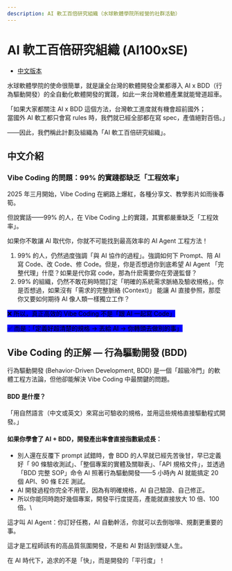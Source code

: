 ```yaml
---
description: AI 軟工百倍研究組織（水球軟體學院所經營的社群活動）
---
```


# AI 軟工百倍研究組織 (AI100xSE)

* [中文版本](./#中文版本)

水球軟體學院的使命很簡單，就是讓全台灣的軟體開發企業都導入 AI x BDD（行為驅動開發）的全自動化軟體開發的實踐，如此一來台灣軟體產業就能彎道超車。

「如果大家都關注 AI x BDD 這個方法，台灣軟工進度就有機會超前國外；\
當國外 AI 軟工都只會寫 rules 時，我們就已經全部都在寫 spec，產值絕對百倍。」

——因此，我們稱此計劃及組織為「AI 軟工百倍研究組織」。

## 中文介紹

### Vibe Coding 的問題：99% 的實踐都缺乏「工程效率」

2025 年三月開始，Vibe Coding 在網路上爆紅，各種分享文、教學影片如雨後春筍。

但說實話——99% 的人，在 Vibe Coding 上的實踐，其實都嚴重缺乏「工程效率」。

如果你不敢讓 AI 取代你，你就不可能找到最高效率的 AI Agent 工程方法！

1. 99% 的人，仍然過度強調「與 AI 協作的過程」。強調如何下 Prompt、陪 AI 寫 Code、改 Code、修 Code。但是，你是否想過你到底希望 AI Agent 「完整代理」什麼？如果是代你寫 code，那為什麽需要你在旁邊監督？
2. 99% 的組織，仍然不敢花夠時間訂定「明確的系統需求脈絡及驗收規格」。你是否想過，如果沒有「需求的完整脈絡 (Context)」 能讓 AI 直接參照，那麼你又要如何期待 AI 像人類一樣獨立工作？

<mark style="background-color:blue;">❌ 所以，真正高效的 Vibe Coding 不是「跟 AI 一起寫 Code」</mark>

<mark style="background-color:blue;">✅ 而是：「定義好超清楚的規格 → 丟給 AI → 你轉頭去做別的事」</mark>

## Vibe Coding 的正解 — 行為驅動開發 (BDD)

行為驅動開發 (Behavior-Driven Development, BDD) 是一個「超級冷門」的軟體工程方法論，但他卻能解決 Vibe Coding 中最關鍵的問題。

#### BDD 是什麼？

「用自然語言（中文或英文）來寫出可驗收的規格，並用這些規格直接驅動程式開發。」

#### 如果你學會了 AI + BDD，開發產出率會直接指數級成長：

* 別人還在反覆下 prompt 試錯時，會 BDD 的人早就已經先苦後甘，早已定義好「 90 條驗收測試」、「整個專案的實體及關聯表」、「API 規格文件」，並透過「BDD 完整 SOP」命令 AI 照著行為驅動開發——5 小時內 AI 就能搞定 20 個 API、90 條 E2E 測試。
* AI 開發過程你完全不用管，因為有明確規格，AI 自己驗證、自己修正。
* 所以你能同時跑好幾個專案，開發平行度提高，產能就直接放大 10 倍、100 倍。\\

這才叫 AI Agent：你訂好任務，AI 自動幹活，你就可以去倒咖啡、規劃更重要的事。

這才是工程師該有的高品質氛圍開發，不是和 AI 對話到懷疑人生。

在 AI 時代下，追求的不是「快」，而是開發的「平行度」！
